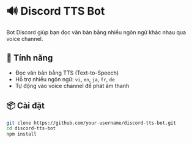# 🔊 Discord TTS Bot

Bot Discord giúp bạn đọc văn bản bằng nhiều ngôn ngữ khác nhau qua voice channel.

## 🚀 Tính năng

- Đọc văn bản bằng TTS (Text-to-Speech)
- Hỗ trợ nhiều ngôn ngữ: `vi`, `en`, `ja`, `fr`, `de`
- Tự động vào voice channel để phát âm thanh

## 📦 Cài đặt

```bash
git clone https://github.com/your-username/discord-tts-bot.git
cd discord-tts-bot
npm install
